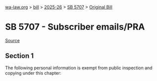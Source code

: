 [wa-law.org](/) > [bill](/bill/) > [2025-26](/bill/2025-26/) > [SB 5707](/bill/2025-26/sb/5707/) > [Original Bill](/bill/2025-26/sb/5707/1/)

# SB 5707 - Subscriber emails/PRA

[Source](http://lawfilesext.leg.wa.gov/biennium/2025-26/Pdf/Bills/Senate%20Bills/5707.pdf)

## Section 1
The following personal information is exempt from public inspection and copying under this chapter:
